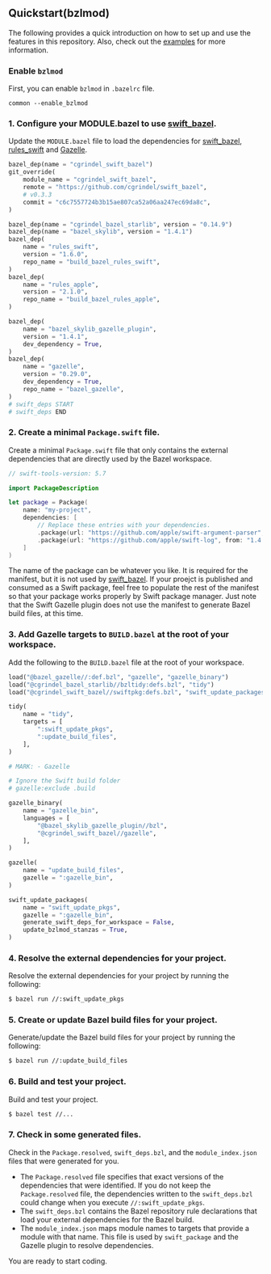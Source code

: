 ## Quickstart(bzlmod)

The following provides a quick introduction on how to set up and use the features in this
repository. Also, check out the [examples] for more information.

### Enable `bzlmod`

First, you can enable `bzlmod` in `.bazelrc` file.

```
common --enable_bzlmod
```

### 1. Configure your MODULE.bazel to use [swift_bazel].

Update the `MODULE.bazel` file to load the dependencies for [swift_bazel], [rules_swift] and [Gazelle].

```python
bazel_dep(name = "cgrindel_swift_bazel")
git_override(
    module_name = "cgrindel_swift_bazel",
    remote = "https://github.com/cgrindel/swift_bazel",
    # v0.3.3
    commit = "c6c7557724b3b15ae807ca52a06aa247ec69da8c",
)

bazel_dep(name = "cgrindel_bazel_starlib", version = "0.14.9")
bazel_dep(name = "bazel_skylib", version = "1.4.1")
bazel_dep(
    name = "rules_swift",
    version = "1.6.0",
    repo_name = "build_bazel_rules_swift",
)
bazel_dep(
    name = "rules_apple",
    version = "2.1.0",
    repo_name = "build_bazel_rules_apple",
)

bazel_dep(
    name = "bazel_skylib_gazelle_plugin",
    version = "1.4.1",
    dev_dependency = True,
)
bazel_dep(
    name = "gazelle",
    version = "0.29.0",
    dev_dependency = True,
    repo_name = "bazel_gazelle",
)
# swift_deps START
# swift_deps END
```

### 2. Create a minimal `Package.swift` file.

Create a minimal `Package.swift` file that only contains the external dependencies that are directly
used by the Bazel workspace.

```swift
// swift-tools-version: 5.7

import PackageDescription

let package = Package(
    name: "my-project",
    dependencies: [
        // Replace these entries with your dependencies.
        .package(url: "https://github.com/apple/swift-argument-parser", from: "1.2.0"),
        .package(url: "https://github.com/apple/swift-log", from: "1.4.4"),
    ]
)
```

The name of the package can be whatever you like. It is required for the manifest, but it is not
used by [swift_bazel]. If your proejct is published and consumed as a Swift package, feel free to
populate the rest of the manifest so that your package works properly by Swift package manager. Just
note that the Swift Gazelle plugin does not use the manifest to generate Bazel build files, at this
time.

### 3. Add Gazelle targets to `BUILD.bazel` at the root of your workspace.

Add the following to the `BUILD.bazel` file at the root of your workspace.

```python
load("@bazel_gazelle//:def.bzl", "gazelle", "gazelle_binary")
load("@cgrindel_bazel_starlib//bzltidy:defs.bzl", "tidy")
load("@cgrindel_swift_bazel//swiftpkg:defs.bzl", "swift_update_packages")

tidy(
    name = "tidy",
    targets = [
        ":swift_update_pkgs",
        ":update_build_files",
    ],
)

# MARK: - Gazelle

# Ignore the Swift build folder
# gazelle:exclude .build

gazelle_binary(
    name = "gazelle_bin",
    languages = [
        "@bazel_skylib_gazelle_plugin//bzl",
        "@cgrindel_swift_bazel//gazelle",
    ],
)

gazelle(
    name = "update_build_files",
    gazelle = ":gazelle_bin",
)

swift_update_packages(
    name = "swift_update_pkgs",
    gazelle = ":gazelle_bin",
    generate_swift_deps_for_workspace = False,
    update_bzlmod_stanzas = True,
)
```

### 4. Resolve the external dependencies for your project.

Resolve the external dependencies for your project by running the following:

```sh
$ bazel run //:swift_update_pkgs
```

### 5. Create or update Bazel build files for your project.

Generate/update the Bazel build files for your project by running the following:

```sh
$ bazel run //:update_build_files
```

### 6. Build and test your project.

Build and test your project.

```sh
$ bazel test //...
```

### 7. Check in some generated files.

Check in the `Package.resolved`, `swift_deps.bzl`, and the `module_index.json` files that were
generated for you.

- The `Package.resolved` file specifies that exact versions of the dependencies that were
  identified. If you do not keep the `Package.resolved` file, the dependencies written to the
  `swift_deps.bzl` could change when you execute `//:swift_update_pkgs`.
- The `swift_deps.bzl` contains the Bazel repository rule declarations that load your external
  dependencies for the Bazel build.
- The `module_index.json` maps module names to targets that provide a module with that name. This
  file is used by `swift_package` and the Gazelle plugin to resolve dependencies.

You are ready to start coding.

[CI GitHub workflow]: .github/workflows/ci.yml
[Gazelle plugin]: https://github.com/bazelbuild/bazel-gazelle/blob/master/extend.md
[Gazelle]: https://github.com/bazelbuild/bazel-gazelle
[examples]: examples/
[rules_spm]: https://github.com/cgrindel/rules_spm
[rules_swift]: https://github.com/bazelbuild/rules_swift
[swift_bazel]: https://github.com/cgrindel/swift_bazel
[tidy]: https://github.com/cgrindel/bazel-starlib/blob/main/doc/bzltidy/rules_and_macros_overview.md#tidy
